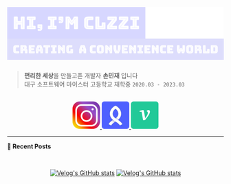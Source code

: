 <a href="https://github.com/clzzi">
  <img alt="Hi, I'm Clzzi" src="https://github.com/Clzzi/Clzzi/blob/master/images/logo.png" width="800 "/>
</a>

###

> **편리한 세상**을 만들고픈 개발자 **손민재** 입니다 <br/>
> 대구 소프트웨어 마이스터 고등학교 재학중 `2020.03 - 2023.03`

<br/>

<div align="center" style="text-align:center">

  <a href="https://www.instagram.com/clzzi.dev" target="_blank">
    <img src="https://github.com/Clzzi/Clzzi/blob/master/icons/insta.png" alt="instagram" width="64" height="64" />
  </a>

<!--   <a href="https://www.facebook.com/profile.php?id=100012188109312" target="_blank">
    <img src="https://github.com/Clzzi/Clzzi/blob/master/icons/facebook.png" alt="facebook" width="64" height="64" />
  </a> -->

<!--   <a href="https://github.com/clzzi" target="_blank">
    <img src="https://github.com/Clzzi/Clzzi/blob/master/icons/github.png" alt="github" width="64" height="64" />
  </a> -->
  
  <a href="https://www.rocketpunch.com/@clzzi1109" target="_blank">
    <img src="https://github.com/Clzzi/Clzzi/blob/master/icons/rocket.png" alt="rocketpunch" width="64" height="64" />
  </a>
  
  <a href="https://velog.io/@jce1407" target="_blank">
    <img src="https://github.com/Clzzi/Clzzi/blob/master/icons/velog.png" alt="velog" width="64" height="64" />
  </a>
  
</div>

---


<strong> 📖 Recent Posts </strong>
  
  <br/>
  
<div align="center" style="text-align:center"> 
  
  [![Velog's GitHub stats](https://velog-readme-stats.vercel.app/api?name=jce1407)](https://velog.io/@jce1407/2021.Clzzi.log)
  [![Velog's GitHub stats](https://velog-readme-stats.vercel.app/api?name=jce1407&tag=hooks)](https://velog.io/@jce1407/%EC%9C%A0%EC%9A%A9%ED%95%9C-URL-Hooks)
  
</div>

<!-- <details markdown="1" open >
  <summary><strong> 💻 Technology </strong></summary>
  
  <br/>

  <div align="center" style="text-align:center">
  
  <a href="https://github.com/Clzzi/Clzzi">
    <img src=https://img.shields.io/badge/HTML5-%23E34F26.svg?&style=for-the-badge&logo=HTML5&logoColor=white alt=HTML5 />
  </a>

  <a href="https://github.com/Clzzi/Clzzi">
    <img src=https://img.shields.io/badge/CSS3-%231572B6.svg?&style=for-the-badge&logo=CSS3&logoColor=white alt=CSS3 />
  </a>

  <a href="https://github.com/Clzzi/Clzzi">
    <img src=https://img.shields.io/badge/Javascript-%23F7DF1E.svg?&style=for-the-badge&logo=JavaScript&logoColor=white alt=Javascript />
  </a>

  <a href="https://github.com/Clzzi/Clzzi">
    <img src=https://img.shields.io/badge/Typescript-%233178C6.svg?&style=for-the-badge&logo=TypeScript&logoColor=white alt=Typescript />
  </a>
  
  <br/>

  <a href="https://github.com/Clzzi/Clzzi">
    <img src=https://img.shields.io/badge/React-%2361DAFB.svg?&style=for-the-badge&logo=React&logoColor=white alt=React />
  </a>

  <a href="https://github.com/Clzzi/Clzzi">
    <img src=https://img.shields.io/badge/Sass-%23CC6699.svg?&style=for-the-badge&logo=Sass&logoColor=white alt=Sass />
  </a>
  
  <a href="https://github.com/Clzzi/Clzzi">
    <img src=https://img.shields.io/badge/DocuSaurus-%233ECC5F.svg?&style=for-the-badge&logo=BookStack&logoColor=white alt=DocuSaurus />
  </a>
  
  <br/>

  <a href="https://github.com/Clzzi/Clzzi">
    <img src=https://img.shields.io/badge/MobX-%23FF9955.svg?&style=for-the-badge&logo=MobX&logoColor=white alt=MobX />
  </a>

  <a href="https://github.com/Clzzi/Clzzi">
    <img src=https://img.shields.io/badge/RECOIL-%231572B6.svg?&style=for-the-badge&logo=Atom&logoColor=white alt=Recoil />
  </a>
  
  <a href="https://github.com/Clzzi/Clzzi">
    <img src=https://img.shields.io/badge/NEXT-%23000000.svg?&style=for-the-badge&logo=Next.js&logoColor=white alt=NEXT />
  </a>
  
  <a href="https://github.com/Clzzi/Clzzi">
    <img src=https://img.shields.io/badge/Emotion-%23DB7093.svg?&style=for-the-badge&logo=styled-components&logoColor=white alt=Emotion />
  </a>
  
  <a href="https://github.com/Clzzi/Clzzi">
    <img src=https://img.shields.io/badge/SWR-%23000000.svg?&style=for-the-badge&logo=Vercel&logoColor=white alt=SWR />
  </a>
  
  <br/>
  
  <a href="https://github.com/Clzzi/Clzzi">
    <img src=https://img.shields.io/badge/Nodejs-%23339933.svg?&style=for-the-badge&logo=Node.js&logoColor=white alt=NODEJS />
  </a>
  
  <a href="https://github.com/Clzzi/Clzzi">
    <img src=https://img.shields.io/badge/Express-%23000000.svg?&style=for-the-badge&logo=Express&logoColor=white alt=Express />
  </a>
  
  <a href="https://github.com/Clzzi/Clzzi">
    <img src=https://img.shields.io/badge/TYPEORM-%2352B0E7.svg?&style=for-the-badge&logo=Sequelize&logoColor=white alt=TYPEORM />
  </a>
  
  </div>
</details>

<details open>
  <summary><strong>🎯 Stats </strong></summary>
  
  <br/>
  
  <div align="center" style="text-align:center">          
    <img src = "https://github-readme-stats.vercel.app/api?username=Clzzi&show_icons=true&theme=algolia&count_private=true&line_height=27&hide_title=true ">
    <img src = "https://github-readme-stats.vercel.app/api/top-langs/?username=Clzzi&hide=css,html,c,&theme=algolia&langs_count=2&hide_title=true ">
  </div>
</details>





 -->
